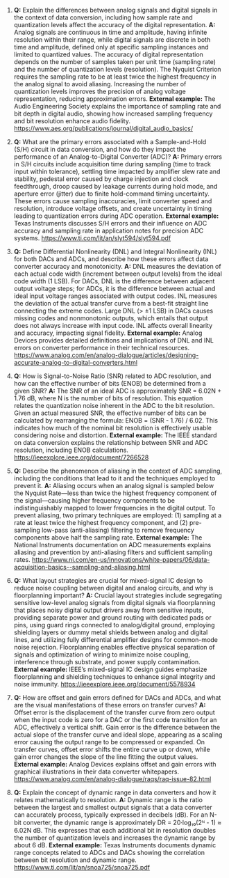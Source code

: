 1. **Q:** Explain the differences between analog signals and digital signals in the context of data conversion, including how sample rate and quantization levels affect the accuracy of the digital representation.
   **A:** Analog signals are continuous in time and amplitude, having infinite resolution within their range, while digital signals are discrete in both time and amplitude, defined only at specific sampling instances and limited to quantized values. The accuracy of digital representation depends on the number of samples taken per unit time (sampling rate) and the number of quantization levels (resolution). The Nyquist Criterion requires the sampling rate to be at least twice the highest frequency in the analog signal to avoid aliasing. Increasing the number of quantization levels improves the precision of analog voltage representation, reducing approximation errors.
   **External example:** The Audio Engineering Society explains the importance of sampling rate and bit depth in digital audio, showing how increased sampling frequency and bit resolution enhance audio fidelity. https://www.aes.org/publications/journal/digital_audio_basics/

2. **Q:** What are the primary errors associated with a Sample-and-Hold (S/H) circuit in data conversion, and how do they impact the performance of an Analog-to-Digital Converter (ADC)?
   **A:** Primary errors in S/H circuits include acquisition time during sampling (time to track input within tolerance), settling time impacted by amplifier slew rate and stability, pedestal error caused by charge injection and clock feedthrough, droop caused by leakage currents during hold mode, and aperture error (jitter) due to finite hold-command timing uncertainty. These errors cause sampling inaccuracies, limit converter speed and resolution, introduce voltage offsets, and create uncertainty in timing leading to quantization errors during ADC operation.
   **External example:** Texas Instruments discusses S/H errors and their influence on ADC accuracy and sampling rate in application notes for precision ADC systems. https://www.ti.com/lit/an/slyt594/slyt594.pdf

3. **Q:** Define Differential Nonlinearity (DNL) and Integral Nonlinearity (INL) for both DACs and ADCs, and describe how these errors affect data converter accuracy and monotonicity.
   **A:** DNL measures the deviation of each actual code width (increment between output levels) from the ideal code width (1 LSB). For DACs, DNL is the difference between adjacent output voltage steps; for ADCs, it is the difference between actual and ideal input voltage ranges associated with output codes. INL measures the deviation of the actual transfer curve from a best-fit straight line connecting the extreme codes. Large DNL (> ±1 LSB) in DACs causes missing codes and nonmonotonic outputs, which entails that output does not always increase with input code. INL affects overall linearity and accuracy, impacting signal fidelity.
   **External example:** Analog Devices provides detailed definitions and implications of DNL and INL errors on converter performance in their technical resources. https://www.analog.com/en/analog-dialogue/articles/designing-accurate-analog-to-digital-converters.html

4. **Q:** How is Signal-to-Noise Ratio (SNR) related to ADC resolution, and how can the effective number of bits (ENOB) be determined from a given SNR?
   **A:** The SNR of an ideal ADC is approximately SNR = 6.02N + 1.76 dB, where N is the number of bits of resolution. This equation relates the quantization noise inherent in the ADC to the bit resolution. Given an actual measured SNR, the effective number of bits can be calculated by rearranging the formula: ENOB = (SNR - 1.76) / 6.02. This indicates how much of the nominal bit resolution is effectively usable considering noise and distortion.
   **External example:** The IEEE standard on data conversion explains the relationship between SNR and ADC resolution, including ENOB calculations. https://ieeexplore.ieee.org/document/7266528

5. **Q:** Describe the phenomenon of aliasing in the context of ADC sampling, including the conditions that lead to it and the techniques employed to prevent it.
   **A:** Aliasing occurs when an analog signal is sampled below the Nyquist Rate—less than twice the highest frequency component of the signal—causing higher frequency components to be indistinguishably mapped to lower frequencies in the digital output. To prevent aliasing, two primary techniques are employed: (1) sampling at a rate at least twice the highest frequency component, and (2) pre-sampling low-pass (anti-aliasing) filtering to remove frequency components above half the sampling rate.
   **External example:** The National Instruments documentation on ADC measurements explains aliasing and prevention by anti-aliasing filters and sufficient sampling rates. https://www.ni.com/en-us/innovations/white-papers/06/data-acquisition-basics--sampling-and-aliasing.html

6. **Q:** What layout strategies are crucial for mixed-signal IC design to reduce noise coupling between digital and analog circuits, and why is floorplanning important?
   **A:** Crucial layout strategies include segregating sensitive low-level analog signals from digital signals via floorplanning that places noisy digital output drivers away from sensitive inputs, providing separate power and ground routing with dedicated pads or pins, using guard rings connected to analog/digital ground, employing shielding layers or dummy metal shields between analog and digital lines, and utilizing fully differential amplifier designs for common-mode noise rejection. Floorplanning enables effective physical separation of signals and optimization of wiring to minimize noise coupling, interference through substrate, and power supply contamination.
   **External example:** IEEE’s mixed-signal IC design guides emphasize floorplanning and shielding techniques to enhance signal integrity and noise immunity. https://ieeexplore.ieee.org/document/5578934

7. **Q:** How are offset and gain errors defined for DACs and ADCs, and what are the visual manifestations of these errors on transfer curves?
   **A:** Offset error is the displacement of the transfer curve from zero output when the input code is zero for a DAC or the first code transition for an ADC, effectively a vertical shift. Gain error is the difference between the actual slope of the transfer curve and ideal slope, appearing as a scaling error causing the output range to be compressed or expanded. On transfer curves, offset error shifts the entire curve up or down, while gain error changes the slope of the line fitting the output values.
   **External example:** Analog Devices explains offset and gain errors with graphical illustrations in their data converter whitepapers. https://www.analog.com/en/analog-dialogue/raqs/raq-issue-82.html

8. **Q:** Explain the concept of dynamic range in data converters and how it relates mathematically to resolution.
   **A:** Dynamic range is the ratio between the largest and smallest output signals that a data converter can accurately process, typically expressed in decibels (dB). For an N-bit converter, the dynamic range is approximately DR = 20·log₁₀(2ᴺ - 1) ≈ 6.02N dB. This expresses that each additional bit in resolution doubles the number of quantization levels and increases the dynamic range by about 6 dB.
   **External example:** Texas Instruments documents dynamic range concepts related to ADCs and DACs showing the correlation between bit resolution and dynamic range. https://www.ti.com/lit/an/snoa725/snoa725.pdf
